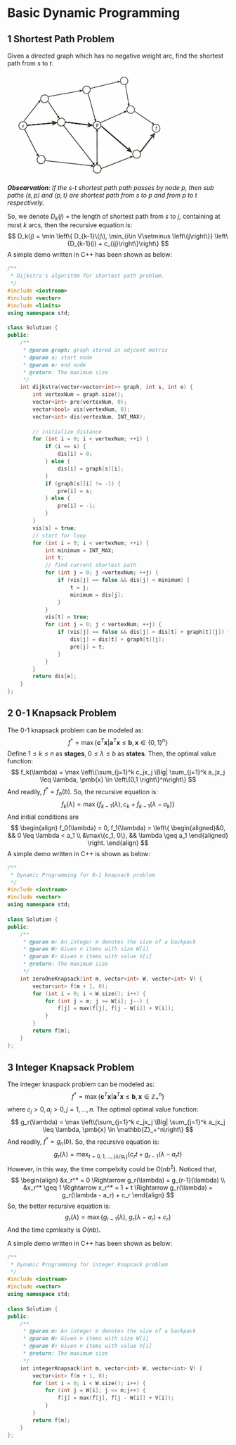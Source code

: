 # Basic Dynamic Programming

## 1 Shortest Path Problem

Given a directed graph which has no negative weight arc, find the shortest path from $s$ to $t$. 

<img src="../res/01-shortest-path.jpeg" style="zoom:50%;" />



***Obsearvation***: *If the $s$-$t$ shortest path path passes by node $p$, then sub paths $(s,p)$ and $(p, t)$ are shortest path from $s$ to $p$ and from $p$ to $t$ respectively.*

So, we denote  $D_k(j)$ = the length of shortest path from $s$ to $j$, containing at most $k$ arcs, then the recursive equation is:
$$
D_k(j) = \min \left\{ D_{k-1}\(j\), \min_{i\in V\setminus \left\{j\right\}} \left\{D_{k-1}(i) + c_{ij}\right\}\right\}
$$
A simple demo written in C++ has been shown as below:

```c++
/**
 * Dijkstra's algorithm for shortest path problem.
 */
#include <iostream>
#include <vector>
#include <limits>
using namespace std;

class Solution {
public:
    /**
     * @param graph: graph stored in adjcent matrix
     * @param s: start node
     * @param e: end node
     * @return: The maximum size
     */
    int dijkstra(vector<vector<int>> graph, int s, int e) {
        int vertexNum = graph.size();
        vector<int> pre(vertexNum, 0);
        vector<bool> vis(vertexNum, 0);
        vector<int> dis(vertexNum, INT_MAX);

        // initialize distance
        for (int i = 0; i < vertexNum; ++i) {
            if (i == s) {
                dis[i] = 0;
            } else {
                dis[i] = graph[s][i];
            }
            if (graph[s][i] != -1) {
                pre[i] = s;
            } else {
                pre[i] = -1;
            }
        }
        vis[s] = true;
        // start for loop
        for (int i = 0; i < vertexNum; ++i) {
            int minimum = INT_MAX;
            int t;
            // find current shortest path
            for (int j = 0; j <vertexNum; ++j) {
                if (vis[j] == false && dis[j] < minimum) {
                    t = j;
                    minimum = dis[j];    
                }
            }
            vis[t] = true;
            for (int j = 0; j < vertexNum; ++j) {
                if (vis[j] == false && dis[j] > dis[t] + graph[t][j]) {
                    dis[j] = dis[t] + graph[t][j];
                    pre[j] = t;
                }
            }
        }
        return dis[e];
    }
};
```



## 2 0-1 Knapsack Problem

The 0-1 knapsack problem can be modeled as:
$$
f^* = \max \left\{\pmb{c}^T\pmb{x}\Big| \pmb{a}^T\pmb{x} \leq \pmb{b}, \pmb{x} \in \left\{0,1\right\}^n \right\}
$$
Define $1 \leq k \leq n$ as **stages**, $0 \leq \lambda \leq b$ as **states**. Then, the optimal value function:
$$
f_k(\lambda) = \max \left\{\sum_{j=1}^k c_jx_j \Big| \sum_{j=1}^k a_jx_j \leq \lambda, \pmb{x} \in \left\{0,1 \right\}^n\right\}
$$
And readily, $f^* =f_n(b)$. So, the recursive equation is:
$$
f_k(\lambda) = \max \left\{f_{k-1}(\lambda), c_k + f_{k-1}(\lambda-a_k)\right\}
$$
And initial conditions are
$$
\begin{align}
f_0(\lambda) = 0, f_1(\lambda) = \left\{ \begin{aligned}&0, && 0 \leq \lambda < a_1 \\ &\max\{c_1, 0\}, && \lambda \geq a_1 \end{aligned} \right.
\end{align}
$$
A simple demo written in C++ is shown as below:

```c++
/**
 * Dynamic Programming for 0-1 knapsack problem
 */
#include <iostream>
#include <vector>
using namespace std;

class Solution {
public:
    /**
     * @param m: An integer m denotes the size of a backpack
     * @param W: Given n items with size W[i]
     * @param V: Given n items with value V[i]
     * @return: The maximum size
     */
    int zeroOneKnapsack(int m, vector<int> W, vector<int> V) {
        vector<int> f(m + 1, 0);
        for (int i = 0; i < W.size(); i++) {
            for (int j = m; j >= W[i]; j--) {
                f[j] = max(f[j], f[j - W[i]] + V[i]);
            }
        }
        return f[m];
    }
};
```



## 3 Integer Knapsack Problem

The integer knaspack problem can be modeled as:
$$
f^* = \max \left\{\pmb{c}^T\pmb{x}\Big| \pmb{a}^T\pmb{x} \leq \pmb{b}, \pmb{x} \in \mathbb{Z}_+^n \right\}
$$
where $c_j > 0, a_j > 0, j = 1, ..., n$. The optimal optimal value function:
$$
g_r(\lambda) = \max \left\{\sum_{j=1}^k c_jx_j \Big| \sum_{j=1}^k a_jx_j \leq \lambda, \pmb{x} \in \mathbb{Z}_+^n\right\}
$$
And readily, $f^* = g_n(b)$. So, the recursive equation is:
$$
g_r(\lambda) = \max_{t = 0,1, ..., \lfloor \lambda / a_r\rfloor} \left\{c_rt + g_{r-1}(\lambda - a_rt\right\}
$$
However, in this way, the time compelxity could be $O(nb^2)$. Noticed that, 
$$
\begin{align}
&x_r^* = 0 \Rightarrow g_r(\lambda) = g_{r-1}(\lambda) \\
&x_r^* \geq 1 \Rightarrow x_r^* = 1 + t \Rightarrow g_r(\lambda) = g_r(\lambda - a_r) + c_r
\end{align}
$$
So, the better recursive equation is:
$$
g_r(\lambda) = \max \left\{g_{r-1}(\lambda),\ g_r(\lambda-a_r)+c_r\right\}
$$
And the time cpmlexity is $O(nb)$.

A simple demo written in C++ has been shown as below:

```c++
/**
 * Dynamic Programming for integer knapsack problem
 */
#include <iostream>
#include <vector>
using namespace std;

class Solution {
public:
    /**
     * @param m: An integer m denotes the size of a backpack
     * @param W: Given n items with size W[i]
     * @param V: Given n items with value V[i]
     * @return: The maximum size
     */
    int integerKnapsack(int m, vector<int> W, vector<int> V) {
        vector<int> f(m + 1, 0);
        for (int i = 0; i < W.size(); i++) {
            for (int j = W[i]; j <= m;j++) {
                f[j] = max(f[j], f[j - W[i]] + V[i]);
            }
        }
        return f[m];
    }
};
```



